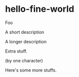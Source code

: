 # hello-fine-world

Foo

A short description

A longer description

Extra stuff.

(by one character)

Here's some more stuffs.


